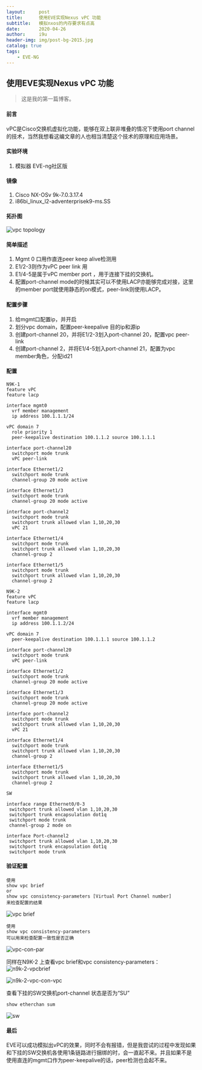```yaml
---
layout:     post   				    
title:      使用EVE实现Nexus vPC 功能 
subtitle:   模拟nxos的内存要求有点高
date:       2020-04-26
author:     i9u 						
header-img: img/post-bg-2015.jpg 	
catalog: true 						
tags:								
    - EVE-NG
---
```


## 使用EVE实现Nexus vPC 功能
>这是我的第一篇博客。

#### 前言
vPC是Cisco交换机虚拟化功能，能够在双上联非堆叠的情况下使用port channel的技术，当然我想看这编文章的人也相当清楚这个技术的原理和应用场景。

#### 实验环境
1. 模拟器 EVE-ng社区版

#### 镜像
1. Cisco NX-OSv 9k-7.0.3.17.4
2. i86bi_linux_l2-adventerprisek9-ms.SS

#### 拓扑图
![vpc topology](https://kdrdya.bn.files.1drv.com/y4mfKsPsBA3HhpZ7-0x9TFqqST4ME9AEPEXrI0TbcqAKmowXtMpdmpSK2KIOAtBy6HYughD_nN7Mwlv58lZk598g_tN9kQSFEfcstqGQAs4EcsYO_aqyKumR2bJjn39p_uELdhgrwMMJAeA6sdosUOqDX1z0y4C69pN67QHfKpdwPNgle5JJgQL4rX1QBYliawTFTxmsspR0hZjEaF9dvo-gw/vpc%20topo.png?psid=1 "vpc topology")

#### 简单描述
1. Mgmt 0 口用作直连peer keep alive检测用
2. E1/2-3则作为vPC peer link 用
3. E1/4-5是属于vPC member port ，用于连接下挂的交换机。
4. 配置port-channel mode的时候其实可以不使用LACP亦能够完成对接，这里的member port就使用静态的on模式，peer-link则使用LACP。

#### 配置步骤
1. 给mgmt口配置ip，并开启
2. 划分vpc domain，配置peer-keepalive 目的ip和源ip
3. 创建port-channel 20，并将E1/2-3划入port-channel 20，配置vpc peer-link
4. 创建port-channel 2，并将E1/4-5划入port-channel 21，配置为vpc member角色，分配id21

#### 配置

```
N9K-1
feature vPC
feature lacp

interface mgmt0
  vrf member management
  ip address 100.1.1.1/24

vPC domain 7
  role priority 1
  peer-keepalive destination 100.1.1.2 source 100.1.1.1

interface port-channel20
  switchport mode trunk
  vPC peer-link

interface Ethernet1/2
  switchport mode trunk
  channel-group 20 mode active

interface Ethernet1/3
  switchport mode trunk
  channel-group 20 mode active

interface port-channel2
  switchport mode trunk
  switchport trunk allowed vlan 1,10,20,30
  vPC 21

interface Ethernet1/4
  switchport mode trunk
  switchport trunk allowed vlan 1,10,20,30
  channel-group 2

interface Ethernet1/5
  switchport mode trunk
  switchport trunk allowed vlan 1,10,20,30
  channel-group 2

```
```
N9K-2
feature vPC
feature lacp

interface mgmt0
  vrf member management
  ip address 100.1.1.2/24

vPC domain 7
  peer-keepalive destination 100.1.1.1 source 100.1.1.2

interface port-channel20
  switchport mode trunk
  vPC peer-link

interface Ethernet1/2
  switchport mode trunk
  channel-group 20 mode active

interface Ethernet1/3
  switchport mode trunk
  channel-group 20 mode active

interface port-channel2
  switchport mode trunk
  switchport trunk allowed vlan 1,10,20,30
  vPC 21

interface Ethernet1/4
  switchport mode trunk
  switchport trunk allowed vlan 1,10,20,30
  channel-group 2

interface Ethernet1/5
  switchport mode trunk
  switchport trunk allowed vlan 1,10,20,30
  channel-group 2

```
```
SW

interface range Ethernet0/0-3
 switchport trunk allowed vlan 1,10,20,30
 switchport trunk encapsulation dot1q
 switchport mode trunk
 channel-group 2 mode on

interface Port-channel2
 switchport trunk allowed vlan 1,10,20,30
 switchport trunk encapsulation dot1q
 switchport mode trunk
```
#### 验证配置
```
使用
show vpc brief
or
show vpc consistency-parameters [Virtual Port Channel number]
来检查配置的结果
```
![vpc brief](https://lnrdya.bn.files.1drv.com/y4mtfj1us5xAOZc_rbc-VaAEI--NU5EV4051LpQQy08MCyK_NTrLdBupXUJGv4HLMW9qOEMhUMn1dTtfRBF4zbV2IG4Uzv0tq2ZsVaeOoCNfiVqR7ahpu3MAsBI8rZG9BPJ-9bU6He-7pFh2s3hbXOmMqQLC10b3RwBnXb70cO7_yeFd2vueVT9F0rmQ0myTM-pEIwy59r3697S9EqYlwzfcA/vpc-brief.png?psid=1 "vpc brief")

```
使用
show vpc consistency-parameters
可以用来检查配置一致性是否正确
```
![vpc-con-par](https://k9rdya.bn.files.1drv.com/y4mGBFhgMM6BOHNgvZUakhWzl4xRkhXowlAmxwjRGyq1CXkcBBoUgLerxCDp0VwFlhoZKeLuqZa2f0ZVvzU7W1Yxg7IqcMI_ThDNkjcMFE4KLt_TvqBDkdjwbRjMFH7sBF_MP9X0HyyyxZB152xRMykt29rqqwF9V661mMGtghXdRf9VkFd-MO1W52OI6fZSbe2FTYWSaJmzTO2wxpuHzhI8Q/vpc-con-vpc.png?psid=1 "vpc-con-par")

同样在N9K-2 上查看vpc brief和vpc  consistency-parameters：
![n9k-2-vpcbrief](https://ntrdya.bn.files.1drv.com/y4m-kU1iUUrHhz0nwC6LwMpgHL7SBUOJToJB_k23fG0dhAJ17WhUZRDyYTcJsMLtXn76nHh86LkLvsYi1rrMKFinWjFo793eLmEfXRZnAy6HmSFHFWeLUgWbyLpBTK69O5RTvQo636H_5tagbXE2E2jFPI3af1x0-Cdu5qEl-013eH2LVU1Z4zH5KW9BxRqjb2K0a7x-t0tJXHirxjkNR0bNw/n9k-2.png?psid=1 "n9k-2-vpcbrief")

![n9k-2-vpc-con-vpc](https://ndrdya.bn.files.1drv.com/y4mr4y3l6-SYGtTIx4WUSwG5k_xg1_GHU5gAV8yH5A38UQIVbW1WpeiBn1uqcvXycrfe7oeJDC-R10dA0E9TFEbG_sL-zAZUvQDYpsKW5rQrZNqd20b6Qq3qEjGu1VRw7sm14kKTUaEsfCGuwtOR7SD3Ch-7BU5KTQtH4UdBzLN6r5KSZNiG_M1GlOZKzK59UpmyNPMWpuAGPLRmft9MgVReQ/n9k-2-vpc-con-vpc.png?psid=1 "n9k-2-vpc-con-vpc")

查看下挂的SW交换机port-channel 状态是否为“SU”
```
show etherchan sum
```
![sw](https://ltpepq.bn.files.1drv.com/y4mDUbZHhOpsjoCxCBhuaKf23jD7X9Nf2mw0t44Gk1d3H58dMoHo1Kb0i6AXWVTE7tNZIbl0imOGATdSe_rcYRpjlMaqVY_u_YieVCM0Y8INpjlLvMPM3CsPPP95x7DvRDKwWkx_7b5oNaxor5XIzpviVjRwMbZEm4Oq5khc05fIDEsb9eAwkl6yA0CfTush65hnQub8uEEh4resTYp8beZuA/sw.png?psid=1 "sw")

#### 最后
EVE可以成功模拟出vPC的效果，同时不会有报错，但是我尝试的过程中发现如果和下挂的SW交换机各使用1条链路进行捆绑的时，会一直起不来。并且如果不是使用直连的mgmt口作为peer-keepalive的话，peer检测也会起不来。
